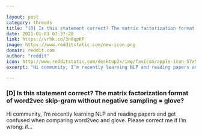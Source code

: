 ```yaml
---

layout: post
category: threads
title: "[D] Is this statement correct? The matrix factorization format of word2vec skip-gram without negative sampling = glove?"
date: 2021-01-03 07:37:28
link: https://vrhk.co/3n8qpKF
image: https://www.redditstatic.com/new-icon.png
domain: reddit.com
author: "reddit"
icon: http://www.redditstatic.com/desktop2x/img/favicon/apple-icon-57x57.png
excerpt: "Hi community, I’m recently learning NLP and reading papers and get confused when comparing word2vec and glove. Please correct me if I’m wrong: if..."

---
```


### [D] Is this statement correct? The matrix factorization format of word2vec skip-gram without negative sampling = glove?

Hi community, I’m recently learning NLP and reading papers and get confused when comparing word2vec and glove. Please correct me if I’m wrong: if...